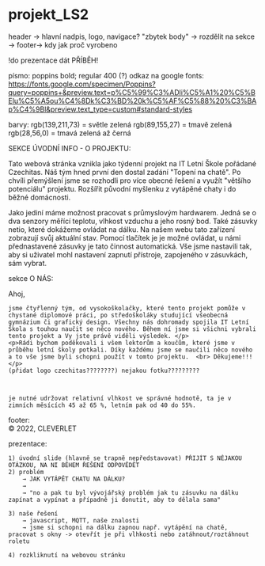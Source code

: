 # projekt_LS2


header -> hlavní nadpis, logo, navigace?
"zbytek body" → rozdělit na sekce → 
footer-> kdy jak proč vyrobeno

!do prezentace dát PŘÍBĚH!

písmo: poppins bold; regular 400 (?) odkaz na google fonts: https://fonts.google.com/specimen/Poppins?query=poppins+&preview.text=p%C5%99%C3%ADli%C5%A1%20%C5%BElu%C5%A5ou%C4%8Dk%C3%BD%20k%C5%AF%C5%88%20%C3%BAp%C4%9Bl&preview.text_type=custom#standard-styles

barvy: 
    rgb(139,211,73) = světle zelená
    rgb(89,155,27) = tmavě zelená
    rgb(28,56,0) = tmavá zelená až černá



SEKCE ÚVODNÍ INFO - O PROJEKTU:
    <p> Tato webová stránka vznikla jako týdenní projekt na IT Letní Škole pořádané Czechitas. Náš tým hned první den dostal zadání "Topení na chatě". Po chvíli přemýšlení jsme se rozhodli pro více obecné řešení a využít "většího potenciálu" projektu. Rozšířit původní myšlenku z vytápěné chaty i do běžné domácnosti.  </p>
    <p>Jako jediní máme možnost pracovat s průmyslovým hardwarem. Jedná se o dva senzory měřící teplotu, vlhkost vzduchu a jeho rosný bod. Také zásuvky netio, které dokážeme ovládat na dálku. Na našem webu tato zařízení zobrazují svůj aktuální stav. Pomocí tlačítek je je možné ovládat, u námi přednastavené zásuvky je tato činnost automatická. Vše jsme nastavili tak, aby si uživatel mohl nastavení zapnutí přístroje, zapojeného v zásuvkách, sám vybrat.</p>



sekce O NÁS:
    <p> Ahoj,<br>

    jsme čtyřlenný tým, od vysokoškolačky, které tento projekt pomůže v chystané diplomové práci, po středoškoláky studující všeobecná gymnázium či grafický design. Všechny nás dohromady spojila IT Letní Škola s touhou naučit se něco nového. Během ní jsme si všichni vybrali tento projekt a Vy jste právě viděli výsledek. </p>
    <p>Rádi bychom poděkovali i všem lektorům a koučům, které jsme v průběhu letní školy potkali. Díky každému jsme se naučili něco nového a to vše jsme byli schopni použít v tomto projektu.  <br> Děkujeme!!! </p>
    (přidat logo czechitas????????) nejakou fotku?????????



    je nutné udržovat relativní vlhkost ve správné hodnotě, ta je v zimních měsících 45 až 65 %, letním pak od 40 do 55%.


footer:  
    © 2022, CLEVERLET


prezentace:

    1) úvodní slide (hlavně se trapně nepředstavovat) PŘIJÍT S NĚJAKOU OTÁZKOU, NA NI BĚHEM ŘEŠENÍ ODPOVĚDĚT
    2) problém
        → JAK VYTÁPĚT CHATU NA DÁLKU? 
        →
        → "no a pak tu byl vývojářský problém jak tu zásuvku na dálku zapínat a vypínat a případně ji donutit, aby to dělala sama"
    
    3) naše řešení
        → javascript, MQTT, naše znalosti 
        → jsme si schopni na dálku zapnou např. vytápění na chatě, pracovat s okny -> otevřít je při vlhkosti nebo zatáhnout/roztáhnout roletu
        
    4) rozkliknutí na webovou stránku